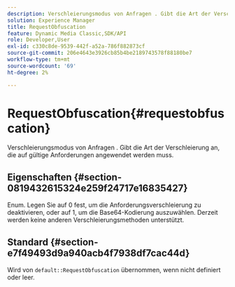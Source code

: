 ```yaml
---
description: Verschleierungsmodus von Anfragen . Gibt die Art der Verschleierung an, die auf gültige Anforderungen angewendet werden muss.
solution: Experience Manager
title: RequestObfuscation
feature: Dynamic Media Classic,SDK/API
role: Developer,User
exl-id: c330c8de-9539-442f-a52a-786f882873cf
source-git-commit: 206e4643e3926cb85b4be2189743578f88180be7
workflow-type: tm+mt
source-wordcount: '69'
ht-degree: 2%

---
```


# RequestObfuscation{#requestobfuscation}

Verschleierungsmodus von Anfragen . Gibt die Art der Verschleierung an, die auf gültige Anforderungen angewendet werden muss.

## Eigenschaften {#section-0819432615324e259f24717e16835427}

Enum. Legen Sie auf 0 fest, um die Anforderungsverschleierung zu deaktivieren, oder auf 1, um die Base64-Kodierung auszuwählen. Derzeit werden keine anderen Verschleierungsmethoden unterstützt.

## Standard {#section-e7f49493d9a940acb4f7938df7cac44d}

Wird von `default::RequestObfuscation` übernommen, wenn nicht definiert oder leer.
